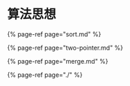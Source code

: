 # 算法思想

{% page-ref page="sort.md" %}

{% page-ref page="two-pointer.md" %}

{% page-ref page="merge.md" %}

{% page-ref page="./" %}

